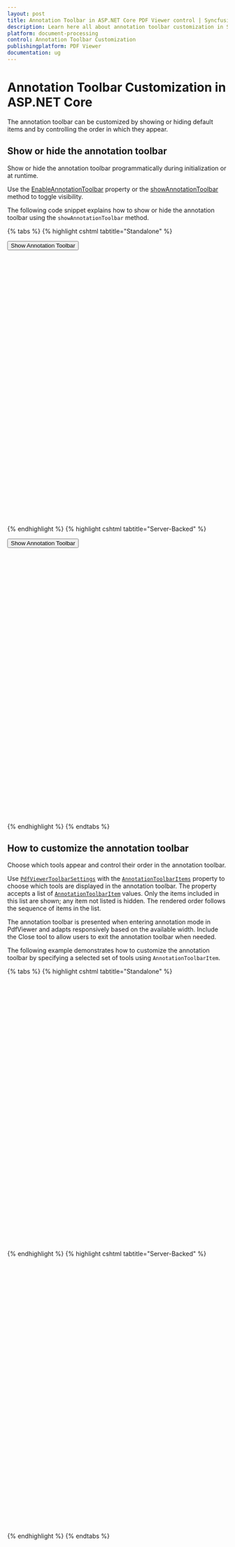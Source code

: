 ```yaml
---
layout: post
title: Annotation Toolbar in ASP.NET Core PDF Viewer control | Syncfusion
description: Learn here all about annotation toolbar customization in Syncfusion ASP.NET Core PDF Viewer control of Syncfusion Essential JS 2 and more.
platform: document-processing
control: Annotation Toolbar Customization
publishingplatform: PDF Viewer
documentation: ug
---
```


# Annotation Toolbar Customization in ASP.NET Core

The annotation toolbar can be customized by showing or hiding default items and by controlling the order in which they appear.

## Show or hide the annotation toolbar

Show or hide the annotation toolbar programmatically during initialization or at runtime.

Use the [EnableAnnotationToolbar](https://help.syncfusion.com/cr/aspnetcore-js2/syncfusion.ej2.pdfviewer.pdfviewer.html#Syncfusion_EJ2_PdfViewer_PdfViewer_EnableAnnotationToolbar) property or the [showAnnotationToolbar](https://ej2.syncfusion.com/javascript/documentation/api/pdfviewer/toolbar/#showannotationtoolbar) method to toggle visibility.

The following code snippet explains how to show or hide the annotation toolbar using the `showAnnotationToolbar` method.

{% tabs %}
{% highlight cshtml tabtitle="Standalone" %}

<button id="showToolbar" onclick="ShowAnnotationToolbar()">Show Annotation Toolbar</button>
<div style="width:100%;height:600px">
    <ejs-pdfviewer id="pdfviewer"
                   style="height:600px"
                   documentPath="https://cdn.syncfusion.com/content/pdf/pdf-succinctly.pdf">
    </ejs-pdfviewer>
</div>

<script>
    function ShowAnnotationToolbar() {
        var pdfViewer = document.getElementById('pdfviewer').ej2_instances[0];
        pdfViewer.toolbar.showAnnotationToolbar(false);
    }
</script>

{% endhighlight %}
{% highlight cshtml tabtitle="Server-Backed" %}

<button id="showToolbar" onclick="ShowAnnotationToolbar()">Show Annotation Toolbar</button>
<div style="width:100%;height:600px">
    <ejs-pdfviewer id="pdfviewer"
                   style="height:600px"
                   serviceUrl='/Index'
                   documentPath="https://cdn.syncfusion.com/content/pdf/pdf-succinctly.pdf">
    </ejs-pdfviewer>
</div>

<script>
    function ShowAnnotationToolbar() {
        var pdfViewer = document.getElementById('pdfviewer').ej2_instances[0];
        pdfViewer.toolbar.showAnnotationToolbar(false);
    }
</script>

{% endhighlight %}
{% endtabs %}

## How to customize the annotation toolbar

Choose which tools appear and control their order in the annotation toolbar.

Use [`PdfViewerToolbarSettings`](https://help.syncfusion.com/cr/aspnetcore-js2/Syncfusion.EJ2.PdfViewer.PdfViewerToolbarSettings.html) with the [`AnnotationToolbarItems`](https://help.syncfusion.com/cr/aspnetcore-js2/Syncfusion.EJ2.PdfViewer.PdfViewerToolbarSettings.html#Syncfusion_EJ2_PdfViewer_PdfViewerToolbarSettings_AnnotationToolbarItems) property to choose which tools are displayed in the annotation toolbar. The property accepts a list of [`AnnotationToolbarItem`](https://help.syncfusion.com/cr/aspnetcore-js2/Syncfusion.EJ2.PdfViewer.PdfViewerToolbarSettings.html#Syncfusion_EJ2_PdfViewer_PdfViewerToolbarSettings_AnnotationToolbarItems) values. Only the items included in this list are shown; any item not listed is hidden. The rendered order follows the sequence of items in the list.

The annotation toolbar is presented when entering annotation mode in PdfViewer and adapts responsively based on the available width. Include the Close tool to allow users to exit the annotation toolbar when needed.

The following example demonstrates how to customize the annotation toolbar by specifying a selected set of tools using `AnnotationToolbarItem`.

{% tabs %}
{% highlight cshtml tabtitle="Standalone" %}

<div style="width:100%;height:600px">
    <ejs-pdfviewer id="pdfviewer"
                   documentPath="https://cdn.syncfusion.com/content/pdf/pdf-succinctly.pdf"
                   toolbarSettings="@(new Syncfusion.EJ2.PdfViewer.PdfViewerToolbarSettings { AnnotationToolbarItems = "HighlightTool UnderlineTool StrikethroughTool ColorEditTool OpacityEditTool AnnotationDeleteTool StampAnnotationTool HandWrittenSignatureTool InkAnnotationTool ShapeTool CalibrateTool StrokeColorEditTool ThicknessEditTool" })">
    </ejs-pdfviewer>
</div>

{% endhighlight %}
{% highlight cshtml tabtitle="Server-Backed" %}

<div style="width:100%;height:600px">
    <ejs-pdfviewer id="pdfviewer"
                   serviceUrl='/Index'
                   documentPath="https://cdn.syncfusion.com/content/pdf/pdf-succinctly.pdf"
                   toolbarSettings="@(new Syncfusion.EJ2.PdfViewer.PdfViewerToolbarSettings { AnnotationToolbarItems = "HighlightTool UnderlineTool StrikethroughTool ColorEditTool OpacityEditTool AnnotationDeleteTool StampAnnotationTool HandWrittenSignatureTool InkAnnotationTool ShapeTool CalibrateTool StrokeColorEditTool ThicknessEditTool" })">
    </ejs-pdfviewer>
</div>

{% endhighlight %}
{% endtabs %}
